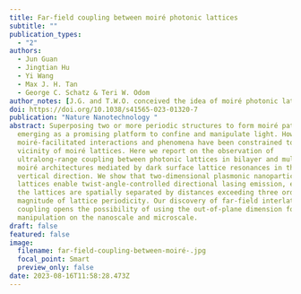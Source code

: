 ```yaml
---
title: Far-field coupling between moiré photonic lattices
subtitle: ""
publication_types:
  - "2"
authors:
  - Jun Guan
  - Jingtian Hu
  - Yi Wang
  - Max J. H. Tan
  - George C. Schatz & Teri W. Odom
author_notes: [J.G. and T.W.O. conceived the idea of moiré photonic lattices. J.G. and J.H. designed the moiré architecture, fabricated the plasmonic NP lattices, characterized the linear optical properties of the devices and performed the FDTD numerical simulations. J.G., J.H., Y.W. and M.J.H.T. carried out the lasing measurements. Y.W. fabricated the TiO2 NP lattices. G.C.S. guided the theoretical investigations. J.G. and T.W.O. analysed the data and wrote the manuscript. All the authors commented on and revised the manuscript.]
doi: https://doi.org/10.1038/s41565-023-01320-7
publication: "Nature Nanotechnology "
abstract: Superposing two or more periodic structures to form moiré patterns is
  emerging as a promising platform to confine and manipulate light. However,
  moiré-facilitated interactions and phenomena have been constrained to the
  vicinity of moiré lattices. Here we report on the observation of
  ultralong-range coupling between photonic lattices in bilayer and multilayer
  moiré architectures mediated by dark surface lattice resonances in the
  vertical direction. We show that two-dimensional plasmonic nanoparticle
  lattices enable twist-angle-controlled directional lasing emission, even when
  the lattices are spatially separated by distances exceeding three orders of
  magnitude of lattice periodicity. Our discovery of far-field interlattice
  coupling opens the possibility of using the out-of-plane dimension for optical
  manipulation on the nanoscale and microscale.
draft: false
featured: false
image:
  filename: far-field-coupling-between-moiré-.jpg
  focal_point: Smart
  preview_only: false
date: 2023-08-16T11:58:28.473Z
---
```

